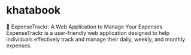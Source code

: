 # khatabook
💸 ExpenseTrackr: A Web Application to Manage Your Expenses  ExpenseTrackr is a user-friendly web application designed to help individuals effectively track and manage their daily, weekly, and monthly expenses.

